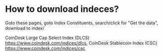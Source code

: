 # How to download indeces?


Goto these pages,  goto Index Constituents, search/click for "Get the data", download to index/<date> 

CoinDesk Large Cap Select Index (DLCS) https://www.coindesk.com/indices/dlcs, 
CoinDesk Stablecoin Index (CSC) https://www.coindesk.com/indices/csc

